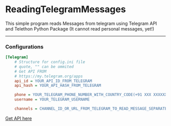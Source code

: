 # ReadingTelegramMessages
This simple program reads Messages from telegram using Telegram API and Telethon Python Package (It cannot read personal messages, yet!)
_____________________________________________________
### Configurations
````ini
[Telegram]
    # Structure for config.ini file
    # quote, "" can be ommited
    # Get API FROM
    # https://my.telegram.org/apps
    api_id = YOUR_API_ID_FROM_TELEGRAM
    api_hash = YOUR_API_HASH_FROM_TELEGRAM

    phone = YOUR_TELEGRAM_PHONE_NUMBER_WITH_COUNTRY_CODE(+91 XXX XXXXXXX)
    username = YOUR_TELEGRAM_USERNAME

    channels = CHANNEL_ID_OR_URL_FROM_TELEGRAM_TO_READ_MESSAGE_SEPARATED_WITH_SPACES (https://t.me/channelid, channelid)
````
[Get API here](https://my.telegram.org/apps)
